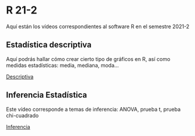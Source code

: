 # R 21-2

Aquí están los vídeos correspondientes al software R en el semestre 2021-2


## Estadística descriptiva

Aquí podrás hallar cómo crear cierto tipo de gráficos en R, así como medidas estadísticas: media, mediana, moda...

[Descriptiva](https://drive.google.com/file/d/1AWRJq8GAC4B6uk9J62kBYOQPYVlofc9m/view?usp=sharing)


## Inferencia Estadística


Este vídeo corresponde a temas de inferencia: ANOVA, prueba t, prueba chi-cuadrado


[Inferencia](https://drive.google.com/file/d/1fzLb2riLeEB_GTHkhxELro28DRYxloAF/view?usp=sharing)
